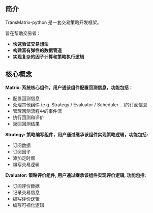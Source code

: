 
## 简介
TransMatrix-python 是一套交易策略开发框架。

旨在帮助交易者：

- <b> 快速验证交易想法 </b>
- <b> 构建富有弹性的数据管道 </b>
- <b> 实现复杂的因子计算和策略执行逻辑 </b>


## 核心概念

<b> Matrix: 系统核心组件，用户通该组件配置回测信息，功能包括： </b>

  - 配置回测信息
  - 处理其他组件 (e.g. Strategy / Evaluator / Scheduler .. )的订阅信息
  - 管理回测流程中的事件流
  - 执行回测和评价
  - 返回回测结果

<b> Strategy: 策略编写组件，用户通过继承该组件实现策略逻辑，功能包括: </b>

  - 订阅数据 
  - 订阅因子
  - 添加定时器
  - 编写交易逻辑


<b> Evaluator: 策略评价组件, 用户通过继承该组件实现评价逻辑, 功能包括: </b>

  - 订阅评价数据
  - 记录交易信息
  - 编写评价逻辑
  - 编写可视化逻辑



